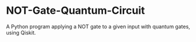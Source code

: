 # NOT-Gate-Quantum-Circuit
A Python program applying a NOT gate to a given input with quantum gates, using Qiskit.
